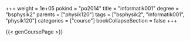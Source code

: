 +++
weight = 1e+05
pokind = "po2014"
title = "informatik001"
degree = "bsphysik2"
parents = ["physik120"]
tags = ["bsphysik2", "informatik001", "physik120"]
categories = ["course"]
bookCollapseSection = false
+++

{{< genCoursePage >}}
